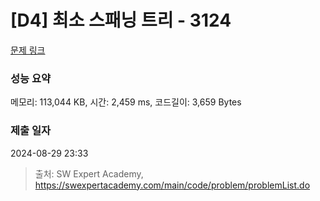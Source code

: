# [D4] 최소 스패닝 트리 - 3124 

[문제 링크](https://swexpertacademy.com/main/code/problem/problemDetail.do?contestProbId=AV_mSnmKUckDFAWb) 

### 성능 요약

메모리: 113,044 KB, 시간: 2,459 ms, 코드길이: 3,659 Bytes

### 제출 일자

2024-08-29 23:33



> 출처: SW Expert Academy, https://swexpertacademy.com/main/code/problem/problemList.do